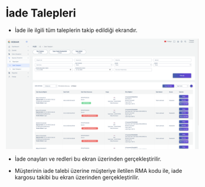 

# İade Talepleri 

* İade ile ilgili tüm taleplerin takip edildiği ekrandır. 

![screenshot](https://raw.githubusercontent.com/profcode1/a101docs/main/m/ReturnList.png)

* İade onayları ve redleri bu ekran üzerinden gerçekleştirilir. 

* Müşterinin iade talebi üzerine müşteriye iletilen RMA kodu ile, iade kargosu takibi bu ekran üzerinden gerçekleştirilir. 
